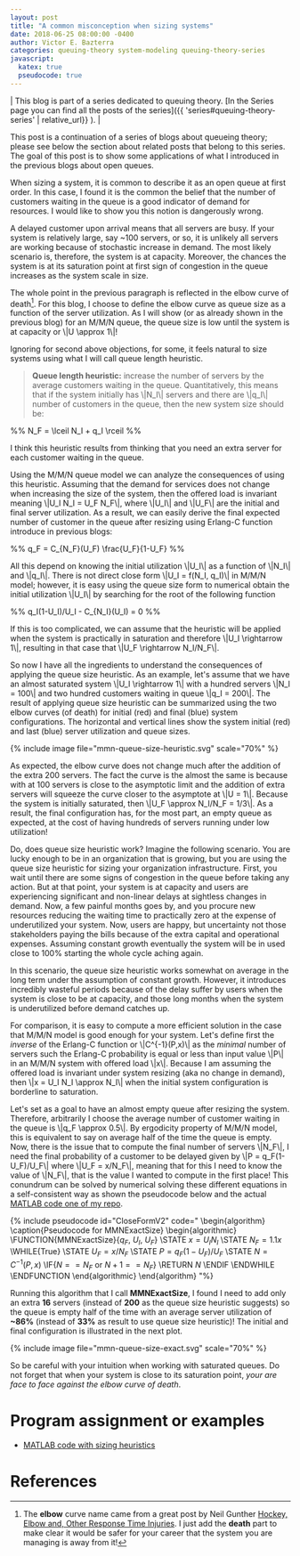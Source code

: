 ```yaml
---
layout: post
title: "A common misconception when sizing systems"
date: 2018-06-25 08:00:00 -0400
author: Victor E. Bazterra
categories: queuing-theory system-modeling queuing-theory-series
javascript:
  katex: true
  pseudocode: true  
---
```


| This blog is part of a series dedicated to queuing theory. [In the Series page you can find all the posts of the series]({{ 'series#queuing-theory-series' | relative_url}} ). |

This post is a continuation of a series of blogs about queueing theory; please see below the section about related posts that belong to this series. The goal of this post is to show some applications of what I introduced in the previous blogs about open queues.

When sizing a system, it is common to describe it as an open queue at first order. In this case, I found it is the common the belief that the number of customers waiting in the queue is a good indicator of demand for resources. I would like to show you this notion is dangerously wrong.

A delayed customer upon arrival means that all servers are busy. If your system is relatively large, say ~100 servers, or so, it is unlikely all servers are working because of stochastic increase in demand. The most likely scenario is, therefore, the system is at capacity. Moreover, the chances the system is at its saturation point at first sign of congestion in the queue increases as the system scale in size.

The whole point in the previous paragraph is reflected in the elbow curve of death[^1]. For this blog, I choose to define the elbow curve as queue size as a function of the server utilization. As I will show (or as already shown in the previous blog) for an M/M/N queue, the queue size is low until the system is at capacity or \\|U \approx 1\\|!

Ignoring for second above objections, for some, it feels natural to size systems using what I will call queue length heuristic.

> **Queue length heuristic:** increase the number of servers by the average customers waiting in the queue. Quantitatively, this means that if the system initially has \\|N_I\\| servers and there are \\|q_I\\| number of customers in the queue, then the new system size should be:

<p>%%
N_F = \lceil N_I + q_I \rceil
%%</p>

I think this heuristic results from thinking that you need an extra server for each customer waiting in the queue.

Using the M/M/N queue model we can analyze the consequences of using this heuristic. Assuming that the demand for services does not change when increasing the size of the system, then the offered load is invariant meaning \\|U_I N_I = U_F N_F\\|, where \\|U_I\\| and \\|U_F\\| are the initial and final server utilization. As a result, we can easily derive the final expected number of customer in the queue after resizing using Erlang-C function introduce in previous blogs:

<p>%%
q_F = C_{N_F}(U_F) \frac{U_F}{1-U_F}
%%</p>

All this depend on knowing the initial utilization \\|U_I\\| as a function of \\|N_I\\| and \\|q_I\\|. There is not direct close form \\|U_I = f(N_I, q_I)\\| in M/M/N model; however, it is easy using the queue size form to numerical obtain the initial utilization \\|U_I\\| by searching for the root of the following function

<p>%%
q_I(1-U_I)/U_I - C_{N_I}(U_I) = 0
%%</p>

If this is too complicated, we can assume that the heuristic will be applied when the system is practically in saturation and therefore \\|U_I \rightarrow 1\\|, resulting in that case that \\|U_F \rightarrow N_I/N_F\\|.

So now I have all the ingredients to understand the consequences of applying the queue size heuristic.  As an example, let's assume that we have an almost saturated system \\|U_I \rightarrow 1\\| with a hundred servers \\|N_I = 100\\| and two hundred customers waiting in queue \\|q_I = 200\\|. The result of applying queue size heuristic can be summarized using the two elbow curves (of death) for initial (red) and final (blue) system configurations. The horizontal and vertical lines show the system initial (red) and last (blue) server utilization and queue sizes.

{% include image file="mmn-queue-size-heuristic.svg" scale="70%" %}

As expected, the elbow curve does not change much after the addition of the extra 200 servers. The fact the curve is the almost the same is because with at 100 servers is close to the asymptotic limit and the addition of extra servers will squeeze the curve closer to the asymptote at \\|U = 1\\|. Because the system is initially saturated, then \\|U_F \approx N_I/N_F = 1/3\\|. As a result, the final configuration has, for the most part, an empty queue as expected, at the cost of having hundreds of servers running under low utilization!

Do, does queue size heuristic work? Imagine the following scenario. You are lucky enough to be in an organization that is growing, but you are using the queue size heuristic for sizing your organization infrastructure. First, you wait until there are some signs of congestion in the queue before taking any action. But at that point, your system is at capacity and users are experiencing significant and non-linear delays at sightless changes in demand. Now, a few painful months goes by, and you procure new resources reducing the waiting time to practically zero at the expense of underutilized your system. Now, users are happy, but uncertainty not those stakeholders paying the bills because of the extra capital and operational expenses. Assuming constant growth eventually the system will be in used close to 100% starting the whole cycle aching again.

In this scenario, the queue size heuristic works somewhat on average in the long term under the assumption of constant growth. However, it introduces incredibly wasteful periods because of the delay suffer by users when the system is close to be at capacity, and those long months when the system is underutilized before demand catches up.

For comparison, it is easy to compute a more efficient solution in the case that M/M/N model is good enough for your system. Let's define first the *inverse* of the Erlang-C function or \\|C^{-1}(P,x)\\| as the *minimal* number of servers such the Erlang-C probability is equal or less than input value \\|P\\| in an M/M/N system with offered load \\|x\\|. Because I am assuming the offered load is invariant under system resizing (aka no change in demand), then \\|x = U_I N_I \approx N_I\\| when the initial system configuration is borderline to saturation.

Let's set as a goal to have an almost empty queue after resizing the system. Therefore, arbitrarily I choose the average number of customer waiting in the queue is \\|q_F \approx 0.5\\|. By ergodicity property of M/M/N model, this is equivalent to say on average half of the time the queue is empty. Now, there is the issue that to compute the final number of servers \\|N_F\\|, I need the final probability of a customer to be delayed given by \\|P = q_F(1-U_F)/U_F\\| where \\|U_F = x/N_F\\|, meaning that for this I need to know the value of \\|N_F\\|, that is the value I wanted to compute in the first place! This conundrum can be solved by numerical solving these different equations in a self-consistent way as shown the pseudocode below and the actual [MATLAB code one of my repo](https://github.com/baites/examples/blob/master/analyses/queueing/sizing/mmn_exact_size.m).

{% include pseudocode id="CloseFormV2" code="
\begin{algorithm}
\caption{Pseudocode for MMNExactSize}
\begin{algorithmic}
\FUNCTION{MMNExactSize}{$q_F$, $U_I$, $U_F$}
    \STATE $x = U_I N_I$
    \STATE $N_F = 1.1x$
    \WHILE{True}
        \STATE $U_F = x/N_F$
        \STATE $P = q_F(1-U_F)/U_F$
        \STATE $N = C^{-1}(P,x)$
        \IF{$N == N_F$ or $N+1 == N_F$}
            \RETURN $N$
        \ENDIF
    \ENDWHILE
\ENDFUNCTION
\end{algorithmic}
\end{algorithm}
"%}

Running this algorithm that I call **MMNExactSize**, I found I need to add only an extra **16** servers (instead of **200** as the queue size heuristic suggests) so the queue is empty half of the time with an average server utilization of **~86%** (instead of **33%** as result to use queue size heuristic)! The initial and final configuration is illustrated in the next plot.

{% include image file="mmn-queue-size-exact.svg" scale="70%" %}

So be careful with your intuition when working with saturated queues. Do not forget that when your system is close to its saturation point, *your are face to face against the elbow curve of death*.

# Program assignment or examples

* [MATLAB code with sizing heuristics](https://github.com/baites/examples/tree/master/analyses/queueing/sizing)

# References

[^1]: The **elbow** curve name came from a great post by Neil Gunther [Hockey, Elbow and, Other Response Time Injuries](http://perfdynamics.blogspot.com/2015/07/hockey-elbow-and-other-response-time.html). I just add the **death** part to make clear it would be safer for your career that the system you are managing is away from it!
